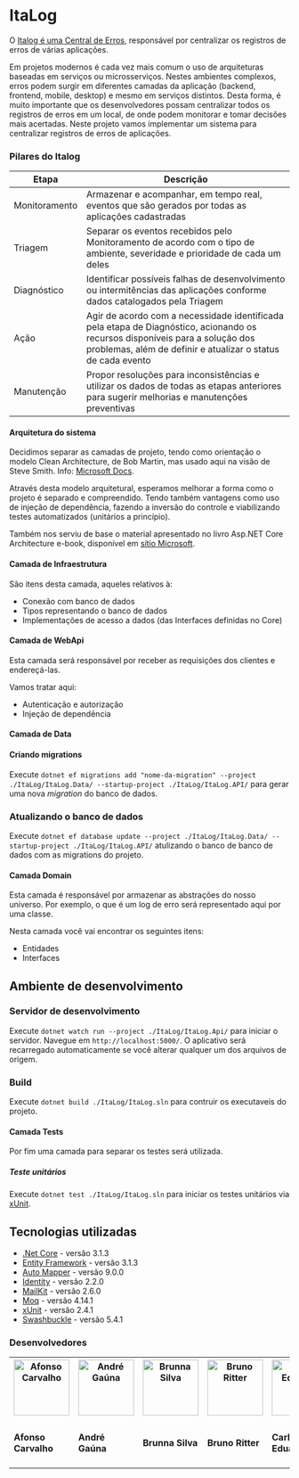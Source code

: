 # ItaLog

O [Italog é uma Central de Erros](https://italogsquad1.azurewebsites.net/swagger/index.html), responsável por centralizar os registros de erros de várias aplicações. 

Em projetos modernos é cada vez mais comum o uso de arquiteturas baseadas em serviços ou microsserviços. Nestes ambientes complexos, erros podem surgir em diferentes camadas da aplicação (backend, frontend, mobile, desktop) e mesmo em serviços distintos. Desta forma, é muito importante que os desenvolvedores possam centralizar todos os registros de erros em um local, de onde podem monitorar e tomar decisões mais acertadas. Neste projeto vamos implementar um sistema para centralizar registros de erros de aplicações.



### Pilares do Italog

Etapa     |  Descrição |
--------- | -----------
Monitoramento | Armazenar e acompanhar, em tempo real, eventos que são gerados por todas as aplicações cadastradas
Triagem | Separar os eventos recebidos pelo Monitoramento de acordo com o tipo de ambiente, severidade e prioridade de cada um deles
Diagnóstico | Identificar possíveis falhas de desenvolvimento ou intermitências das aplicações conforme dados catalogados pela Triagem
Ação | Agir de acordo com a necessidade identificada pela etapa de Diagnóstico, acionando os recursos disponíveis para a solução dos problemas, além de definir e atualizar o status de cada evento
Manutenção | Propor resoluções para inconsistências e utilizar os dados de todas as etapas anteriores para sugerir melhorias e manutenções preventivas


#### Arquitetura do sistema

Decidimos separar as camadas de projeto, tendo como orientação o modelo Clean Architecture, de Bob Martin, mas usado aqui na visão de Steve Smith. Info: [Microsoft Docs](https://docs.microsoft.com/en-us/dotnet/architecture/modern-web-apps-azure/common-web-application-architectures).

Através desta modelo arquitetural, esperamos melhorar a forma como o projeto é separado e compreendido. Tendo também vantagens como uso de injeção de dependência, fazendo a inversão do controle e viabilizando testes automatizados (unitários a princípio).

Também nos serviu de base o material apresentado no livro Asp.NET Core Architecture e-book, disponível em [sítio Microsoft](https://dotnet.microsoft.com/download/e-book/aspnet/pdf).

#### Camada de Infraestrutura

São itens desta camada, aqueles relativos à:

* Conexão com banco de dados
* Tipos representando o banco de dados
* Implementações de acesso a dados (das Interfaces definidas no Core)

#### Camada de WebApi

Esta camada será responsável por receber as requisições dos clientes e endereçá-las.

Vamos tratar aqui:

* Autenticação e autorização
* Injeção de dependência


#### Camada de Data

#### Criando migrations

Execute `dotnet ef migrations add "nome-da-migration" --project ./ItaLog/ItaLog.Data/ --startup-project ./ItaLog/ItaLog.API/` para gerar uma nova *migration* do banco de dados.

### Atualizando o banco de dados
Execute `dotnet ef database update --project ./ItaLog/ItaLog.Data/ --startup-project ./ItaLog/ItaLog.API/` atulizando o banco de banco de dados com as migrations do projeto.


#### Camada Domain

Esta camada é responsável por armazenar as abstrações do nosso universo. Por exemplo, o que é um log de erro será representado aqui por uma classe.

Nesta camada você vai encontrar os seguintes itens:

* Entidades
* Interfaces


## Ambiente de desenvolvimento

### Servidor de desenvolvimento
Execute `dotnet watch run --project ./ItaLog/ItaLog.Api/` para iniciar o servidor. Navegue em `http://localhost:5000/`. O aplicativo será recarregado automaticamente se você alterar qualquer um dos arquivos de origem.


### Build
Execute `dotnet build ./ItaLog/ItaLog.sln` para contruir os executaveis do projeto.


#### Camada Tests

Por fim uma camada para separar os testes será utilizada.

##### Teste unitários
Execute `dotnet test ./ItaLog/ItaLog.sln` para iniciar os testes unitários via [xUnit](https://xunit.net/).

## Tecnologias utilizadas
* [.Net Core](https://dotnet.microsoft.com/download/dotnet-core/3.1) - versão 3.1.3
* [Entity Framework](https://docs.microsoft.com/pt-br/ef/) - versão 3.1.3
* [Auto Mapper](https://github.com/AutoMapper/AutoMapper) - versão 9.0.0
* [Identity](https://docs.microsoft.com/pt-br/aspnet/core/security/authentication/identity?view=aspnetcore-3.1&tabs=visual-studio) - versão 2.2.0
* [MailKit](https://github.com/jstedfast/MailKit) - versão 2.6.0
* [Moq](https://github.com/moq/moq4) - versão 4.14.1
* [xUnit](https://xunit.net/) - versão 2.4.1
* [Swashbuckle](https://github.com/domaindrivendev/Swashbuckle) - versão 5.4.1

<!---->
<h3 id="devs"> Desenvolvedores </h3>

<table>
  <tr>
    <th> <a href="https://github.com/afonsohsc" target="_blank"><img src="https://avatars2.githubusercontent.com/u/22382744?s=400&u=0a86e59ab9f329fb01d914000cca899938edbe04&v=4" width="100"
	alt="Afonso Carvalho"></a> </th>
    <th> <a href="https://github.com/andre1gauna" target="_blank"> <img src="https://avatars1.githubusercontent.com/u/56696236?s=400&u=3f5bc4f9e290841f5f24679e8daafa3386e31af7&v=4" width="100"
	alt="André Gaúna"></a> </th>
	<th> <a href="https://github.com/BrunnaMaiaradaSilva" target="_blank"> <img src="https://avatars2.githubusercontent.com/u/45864414?s=460&u=31689f0d56c03fda7bf6052e37158c35bccc7cea&v=4" width="100"
	alt="Brunna Silva"></a> </th>
	<th> <a href="https://github.com/brunoritter123" target="_blank"> <img src="https://avatars2.githubusercontent.com/u/29574914?s=400&u=a92cbc58843885b8233132ee0373241c1a37312d&v=4" width="100"
	alt="Bruno Ritter"></a> </th>
    <th> <a href="https://github.com/Cadulox" target="_blank"> <img src="https://avatars0.githubusercontent.com/u/47247399?s=400&u=7cd0dfdda5675f65a36e1dc75aa8b4ea3343ed98&v=4" width="100"
	alt="Carlos Eduardo"></a> </th>
  </tr>
  <tr>
    <td><h4> Afonso Carvalho</h4></td>
    <td><h4> André Gaúna </h4></td>
	<td><h4> Brunna Silva </h4></td>
	<td><h4> Bruno Ritter </h4></td>
    <td><h4> Carlos Eduardo </h4></td>
  </tr>  
</table>


